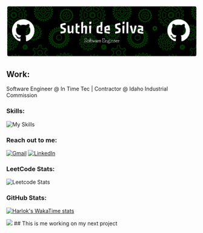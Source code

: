 ![Suthi png](https://github.com/suthidesilva/suthidesilva/blob/main/readme.png)

## Work:
Software Engineer @ In Time Tec | Contractor @ Idaho Industrial Commission  

### Skills:
![My Skills](https://go-skill-icons.vercel.app/api/icons?i=python,cs,sqlserver,sqlite,javascript,html,css,r,json,typescript,nodejs,react,dotnet,angular,tensorflow,pytorch,sklearn,bootstrap,jquery,mongodb,postgresql,mysql,azure,aws,git,docker,kubernetes&titles=true)

### Reach out to me:
[![Gmail](https://skillicons.dev/icons?i=gmail)](mailto:suthiradesilva@gmail.com) [![LinkedIn](https://skillicons.dev/icons?i=linkedin)](https://www.linkedin.com/in/desilvasuthira)

### LeetCode Stats:
![Leetcode Stats](https://leetcard.jacoblin.cool/suthidesilva?ext=activity&theme=dark)

### GitHub Stats:
[![Harlok's WakaTime stats](https://github-readme-stats.vercel.app/api/wakatime?username=ffflabs&layout=compact&theme=dark)](https://github.com/suthidesilva/github-readme-stats)

<img src="https://user-images.githubusercontent.com/74038190/225813708-98b745f2-7d22-48cf-9150-083f1b00d6c9.gif" width="1000">
## This is me working on my next project




